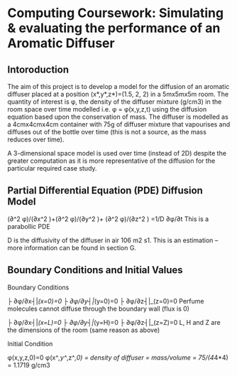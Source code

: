 # Computing Coursework: Simulating & evaluating the performance of an Aromatic Diffuser


## Intoroduction

The aim of this project is to develop a model for the diffusion of an aromatic diffuser placed at a position 
(x*,y*,z*)=(1.5, 2, 2) in a 5mx5mx5m room. The quantity of interest is φ, the density of the diffuser mixture (g/cm3) in the room space over time modelled i.e. φ = φ(x,y,z,t) using the diffusion equation based upon the conservation of mass. The diffuser is modelled as a 4cmx4cmx4cm container with 75g of diffuser mixture that vapourises and diffuses out of the bottle over time (this is not a source, as the mass reduces over time).

A 3-dimensional space model is used over time (instead of 2D) despite the greater computation as it is more representative of the diffusion for the particular required case study.


## Partial Differential Equation (PDE) Diffusion Model

  (∂^2 φ)/(∂x^2 )+(∂^2 φ)/(∂y^2 )+  (∂^2 φ)/(∂z^2 )  =1/D   ∂φ/∂t          This is a parabollic PDE

D is the diffusivity of the diffuser in air 106 m2 s1. This is an estimation – more information can be found in section G.



## Boundary Conditions and Initial Values
Boundary Conditions

├ ∂φ/∂x┤|_(x=0)=0           ├ ∂φ/∂y┤|_(y=0)=0           ├ ∂φ/∂z┤|_(z=0)=0         Perfume molecules cannot diffuse through the boundary wall (flux is 0)

├ ∂φ/∂x┤|_(x=L)=0           ├ ∂φ/∂y┤|_(y=H)=0           ├ ∂φ/∂z┤|_(z=Z)=0         L, H and Z are the dimensions of the room (same reason as above)

Initial Condition

φ(x,y,z,0)=0           φ(x^*,y^*,z^*,0) = density of diffuser = mass/volume = 75/(4*4*4) = 1.1719 g/cm3




